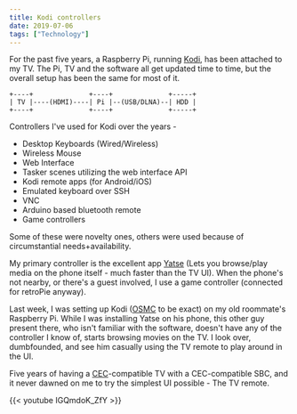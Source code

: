 ```yaml
---
title: Kodi controllers
date: 2019-07-06
tags: ["Technology"]
---
```

For the past five years, a Raspberry Pi, running [Kodi][kodi], has been attached to my TV. The Pi, TV and the software all get updated time to time, but the overall setup has been the same for most of it.

```
+----+              +----+              +-----+
| TV |----(HDMI)----| Pi |--(USB/DLNA)--| HDD |
+----+              +----+              +-----+
```

Controllers I've used for Kodi over the years -
- Desktop Keyboards (Wired/Wireless)
- Wireless Mouse
- Web Interface
- Tasker scenes utilizing the web interface API
- Kodi remote apps (for Android/iOS)
- Emulated keyboard over SSH
- VNC
- Arduino based bluetooth remote
- Game controllers

Some of these were novelty ones, others were used because of circumstantial needs+availability.

My primary controller is the excellent app [Yatse][yatse] (Lets you browse/play media on the phone itself - much faster than the TV UI). When the phone's not nearby, or there's a guest involved, I use a game controller (connected for retroPie anyway).

Last week, I was setting up Kodi ([OSMC][osmc] to be exact) on my old roommate's Raspberry Pi. While I was installing Yatse on his phone, this other guy present there, who isn't familiar with the software, doesn't have any of the controller I know of, starts browsing movies on the TV. I look over, dumbfounded, and see him casually using the TV remote to play around in the UI.

Five years of having a [CEC][cec]-compatible TV with a CEC-compatible SBC, and it never dawned on me to try the simplest UI possible - The TV remote.

{{< youtube IGQmdoK_ZfY >}}

<br>

[yatse]: https://play.google.com/store/apps/details?id=org.leetzone.android.yatsewidgetfree
[osmc]: https://osmc.tv/
[kodi]: https://kodi.tv/
[cec]: https://en.wikipedia.org/wiki/Consumer_Electronics_Control

<!--more-->